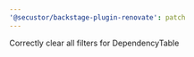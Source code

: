 ```yaml
---
'@secustor/backstage-plugin-renovate': patch
---
```


Correctly clear all filters for DependencyTable
